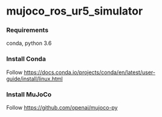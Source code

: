 # mujoco_ros_ur5_simulator

### Requirements

conda, python 3.6

### Install Conda

Follow https://docs.conda.io/projects/conda/en/latest/user-guide/install/linux.html

### Install MuJoCo

Follow https://github.com/openai/mujoco-py


